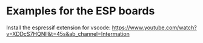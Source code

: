 # Examples for the ESP boards
Install the espressif extension for vscode: https://www.youtube.com/watch?v=XDDcS7HQNlI&t=45s&ab_channel=Intermation
